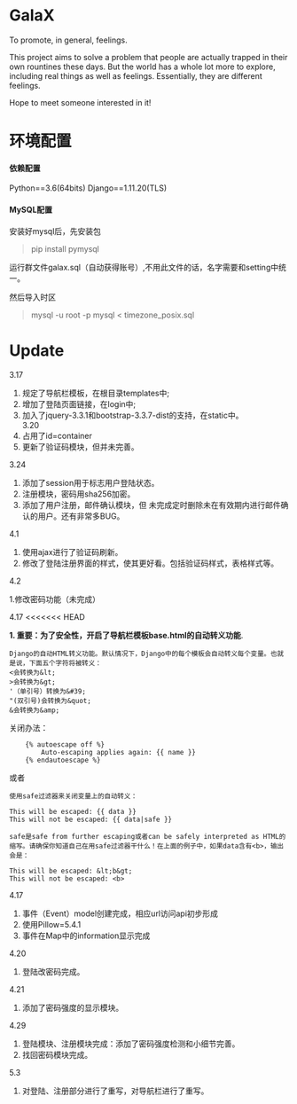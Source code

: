 # GalaX
To promote, in general, feelings.

This project aims to solve a problem that people are actually trapped in their own rountines these days. But the world has a whole lot more to explore, including real things as well as feelings. Essentially, they are different feelings.

Hope to meet someone interested in it!



# 环境配置
#### 依赖配置
Python==3.6(64bits)
Django==1.11.20(TLS)

#### MySQL配置
安装好mysql后，先安装包
> pip install pymysql

运行群文件galax.sql（自动获得账号）,不用此文件的话，名字需要和setting中统一。

然后导入时区
> mysql -u root -p mysql < timezone_posix.sql

# Update
3.17 
1. 规定了导航栏模板，在根目录templates中;
2. 增加了登陆页面链接，在login中;
3. 加入了jquery-3.3.1和bootstrap-3.3.7-dist的支持，在static中。  
3.20 
1. 占用了id=container
2. 更新了验证码模块，但并未完善。


3.24

1. 添加了session用于标志用户登陆状态。
2. 注册模块，密码用sha256加密。
3. 添加了用户注册，邮件确认模块，但 未完成定时删除未在有效期内进行邮件确认的用户。还有非常多BUG。

4.1

1. 使用ajax进行了验证码刷新。
2. 修改了登陆注册界面的样式，使其更好看。包括验证码样式，表格样式等。

4.2

1.修改密码功能（未完成）

4.17
<<<<<<< HEAD

**1. 重要：为了安全性，开启了导航栏模板base.html的自动转义功能**.
```
Django的自动HTML转义功能。默认情况下，Django中的每个模板会自动转义每个变量。也就是说，下面五个字符将被转义：
<会转换为&lt;
>会转换为&gt;
'（单引号）转换为&#39;
"(双引号)会转换为&quot;
&会转换为&amp;
```
关闭办法：
```
    {% autoescape off %}
        Auto-escaping applies again: {{ name }}
    {% endautoescape %}
```
或者
```
使用safe过滤器来关闭变量上的自动转义：

This will be escaped: {{ data }}
This will not be escaped: {{ data|safe }}

safe是safe from further escaping或者can be safely interpreted as HTML的缩写。请确保你知道自己在用safe过滤器干什么！在上面的例子中，如果data含有<b>，输出会是：

This will be escaped: &lt;b&gt;
This will not be escaped: <b>
```
4.17

1. 事件（Event）model创建完成，相应url访问api初步形成
2. 使用Pillow=5.4.1
3. 事件在Map中的information显示完成


4.20
1. 登陆改密码完成。

4.21
1. 添加了密码强度的显示模块。

4.29
1. 登陆模块、注册模块完成：添加了密码强度检测和小细节完善。
2. 找回密码模块完成。

5.3
1. 对登陆、注册部分进行了重写，对导航栏进行了重写。